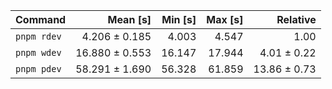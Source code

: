 | Command | Mean [s] | Min [s] | Max [s] | Relative |
|:---|---:|---:|---:|---:|
| `pnpm rdev` | 4.206 ± 0.185 | 4.003 | 4.547 | 1.00 |
| `pnpm wdev` | 16.880 ± 0.553 | 16.147 | 17.944 | 4.01 ± 0.22 |
| `pnpm pdev` | 58.291 ± 1.690 | 56.328 | 61.859 | 13.86 ± 0.73 |
